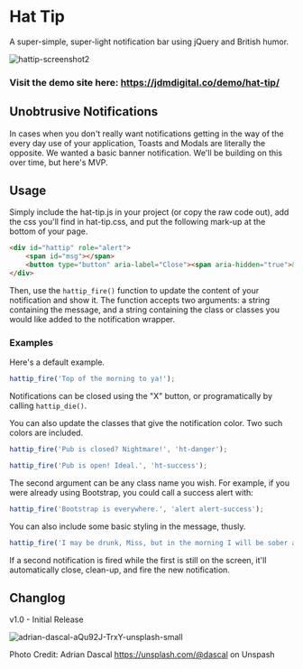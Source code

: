 # Hat Tip
A super-simple, super-light notification bar using jQuery and British humor. 

![hattip-screenshot2](https://user-images.githubusercontent.com/12448527/205378576-36e696ed-ad00-4d21-a911-03541851bf24.jpg)

### Visit the demo site here: https://jdmdigital.co/demo/hat-tip/

## Unobtrusive Notifications
In cases when you don't really want notifications getting in the way of the every day use of your application, Toasts and Modals are literally the opposite.  We wanted a basic banner notification.  We'll be building on this over time, but here's MVP. 

## Usage
Simply include the hat-tip.js in your project (or copy the raw code out), add the css you'll find in hat-tip.css, and put the following mark-up at the bottom of your page.

```html
<div id="hattip" role="alert">
    <span id="msg"></span>
    <button type="button" aria-label="Close"><span aria-hidden="true">&times;</span></button>
</div>
```

Then, use the `hattip_fire()` function to update the content of your notification and show it.  The function accepts two arguments: a string containing the message, and a string containing the class or classes you would like added to the notification wrapper. 

### Examples

Here's a default example.
```js
hattip_fire('Top of the morning to ya!');
```
Notifications can be closed using the "X" button, or programatically by calling `hattip_die()`.

You can also update the classes that give the notification color.  Two such colors are included.

```js
hattip_fire('Pub is closed? Nightmare!', 'ht-danger');
```

```js
hattip_fire('Pub is open! Ideal.', 'ht-success');
```

The second argument can be any class name you wish.  For example, if you were already using Bootstrap, you could call a success alert with:
```js
hattip_fire('Bootstrap is everywhere.', 'alert alert-success');
```

You can also include some basic styling in the message, thusly. 
```js
hattip_fire('I may be drunk, Miss, but in the morning I will be sober and <b>you will still be ugly.</b>');
```

If a second notification is fired while the first is still on the screen, it'll automatically close, clean-up, and fire the new notification. 

## Changlog

v1.0 - Initial Release

![adrian-dascal-aQu92J-TrxY-unsplash-small](https://user-images.githubusercontent.com/12448527/205357306-d46b193b-6f9b-41a3-8e4a-b0252fb58089.jpg)

Photo Credit: Adrian Dascal https://unsplash.com/@dascal on Unspash
